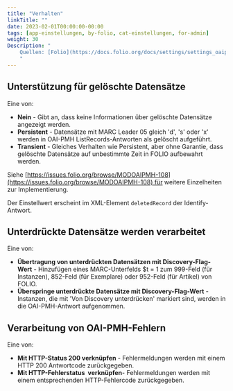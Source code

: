 ```yaml
---
title: "Verhalten"
linkTitle: ""
date: 2023-02-01T00:00:00-00:00
tags: [app-einstellungen, by-folio, cat-einstellungen, for-admin]
weight: 30
Description: "
    Quellen: [Folio](https://docs.folio.org/docs/settings/settings_oaipmh/settings_oaipmh/#settings--oai-pmh--behavior) & [GBV](https://info.gbv.de/display/FOLIOGBVEXTERN/Einstellungen+(OAI-PMH):+Verhalten)
    "
---
```


## Unterstützung für gelöschte Datensätze

Eine von:

-   **Nein** \- Gibt an, dass keine Informationen über gelöschte Datensätze angezeigt werden.
-   **Persistent** \- Datensätze mit MARC Leader 05 gleich 'd', 's' oder 'x' werden in OAI-PMH ListRecords-Antworten als gelöscht aufgeführt.
-   **Transient** \- Gleiches Verhalten wie Persistent, aber ohne Garantie, dass gelöschte Datensätze auf unbestimmte Zeit in FOLIO aufbewahrt werden.

Siehe [https://issues.folio.org/browse/MODOAIPMH-108](https://issues.folio.org/browse/MODOAIPMH-108) für weitere Einzelheiten zur Implementierung.

Der Einstellwert erscheint im XML-Element `deletedRecord` der Identify-Antwort.

## Unterdrückte Datensätze werden verarbeitet

Eine von:

-   **Übertragung von unterdrückten Datensätzen mit Discovery-Flag-Wert** - Hinzufügen eines MARC-Unterfelds $t = 1 zum 999-Feld (für Instanzen), 852-Feld (für Exemplare) oder 952-Feld (für Artikel) von FOLIO.
-   **Überspringe unterdrückte Datensätze mit Discovery-Flag-Wert** - Instanzen, die mit 'Von Discovery unterdrücken' markiert sind, werden in die OAI-PMH-Antwort aufgenommen.

## Verarbeitung von OAI-PMH-Fehlern

Eine von:

-   **Mit HTTP-Status 200 verknüpfen** - Fehlermeldungen werden mit einem HTTP 200 Antwortcode zurückgegeben.
-   **Mit HTTP-Fehlerstatus  verknüpfen**\- Fehlermeldungen werden mit einem entsprechenden HTTP-Fehlercode zurückgegeben.
